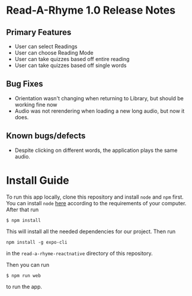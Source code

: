 # Read-A-Rhyme 1.0 Release Notes
## Primary Features
* User can select Readings
* User can choose Reading Mode
* User can take quizzes based off entire reading
* User can take quizzes based off single words
## Bug Fixes
* Orientation wasn't changing when returning to Library, but should be working fine now
* Audio was not rerendering when loading a new long audio, but now it does. 
## Known bugs/defects
* Despite clicking on different words, the application plays the same audio.
# Install Guide
To run this app locally, clone this repository and install `node` and `npm` first. You can install `node` [here](https://nodejs.org/en/download/) according to the requirements of your computer. After that run

```
$ npm install
```
This will install all the needed dependencies for our project. Then run
```
npm install -g expo-cli
```
in the `read-a-rhyme-reactnative` directory of this repository. 

Then you can run 

```
$ npm run web
```
to run the app. 
